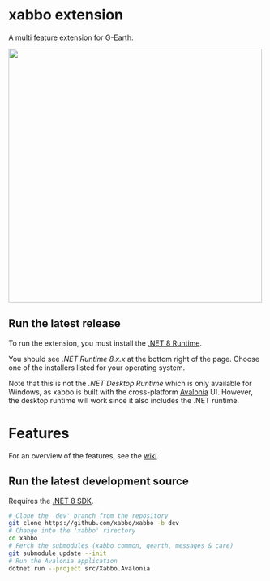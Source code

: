 # xabbo extension
A multi feature extension for G-Earth.

<img src="https://github.com/user-attachments/assets/11225be4-a8db-4422-8fec-68583d39f320" width="500">

## Run the latest release

To run the extension, you must install the
[.NET 8 Runtime](https://dotnet.microsoft.com/en-us/download/dotnet/8.0).

You should see *.NET Runtime 8.x.x* at the bottom right of the page.
Choose one of the installers listed for your operating system.

Note that this is not the *.NET Desktop Runtime* which is only available for Windows, as xabbo is
built with the cross-platform [Avalonia](https://avaloniaui.net) UI. However, the desktop runtime
will work since it also includes the .NET runtime.

# Features

For an overview of the features, see the [wiki](https://github.com/xabbo/xabbo/wiki).

## Run the latest development source

Requires the [.NET 8 SDK](https://dotnet.microsoft.com/en-us/download/dotnet/8.0).

```sh
# Clone the 'dev' branch from the repository
git clone https://github.com/xabbo/xabbo -b dev
# Change into the 'xabbo' rirectory
cd xabbo
# Ferch the submodules (xabbo common, gearth, messages & care)
git submodule update --init
# Run the Avalonia application
dotnet run --project src/Xabbo.Avalonia
```

